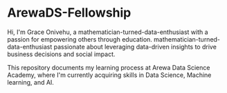 # ArewaDS-Fellowship

Hi, I'm Grace Onivehu, a mathematician-turned-data-enthusiast with a passion for empowering others through education. mathematician-turned-data-enthusiast passionate about leveraging data-driven insights to drive business decisions and social impact.

This repository documents my learning process at Arewa Data Science Academy, where I'm currently acquiring skills in Data Science, Machine learning, and AI.
